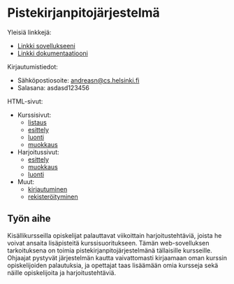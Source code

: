 # Pistekirjanpitojärjestelmä

Yleisiä linkkejä:

* [Linkki sovellukseeni](http://andreasn.users.cs.helsinki.fi/pkp/)
* [Linkki dokumentaatiooni](http://github.com/ydna-/Pistekirjanpito/blob/master/doc/dokumentaatio.pdf)

Kirjautumistiedot:
* Sähköpostiosoite: andreasn@cs.helsinki.fi
* Salasana: asdasd123456

HTML-sivut:

* Kurssisivut:
  * [listaus](http://andreasn.users.cs.helsinki.fi/pkp/courses)
  * [esittely](http://andreasn.users.cs.helsinki.fi/pkp/courses/1)
  * [luonti](http://andreasn.users.cs.helsinki.fi/pkp/courses/new)
  * [muokkaus](http://andreasn.users.cs.helsinki.fi/pkp/courses/1/edit)
* Harjoitussivut:
  * [esittely](http://andreasn.users.cs.helsinki.fi/pkp/courses/1/exercises/1)
  * [muokkaus](http://andreasn.users.cs.helsinki.fi/pkp/courses/1/exercises/1/edit)
  * [luonti](http://andreasn.users.cs.helsinki.fi/pkp/courses/1/exercises/new)
* Muut:
  * [kirjautuminen](http://andreasn.users.cs.helsinki.fi/pkp/login)
  * [rekisteröityminen](http://andreasn.users.cs.helsinki.fi/pkp/register)

## Työn aihe

Kisällikursseilla opiskelijat palauttavat viikoittain harjoitustehtäviä,
joista he voivat ansaita lisäpisteitä kurssisuoritukseen. Tämän web-sovelluksen
tarkoituksena on toimia pistekirjanpitojärjestelmänä tällaisille kursseille.
Ohjaajat pystyvät järjestelmän kautta vaivattomasti kirjaamaan oman kurssin
opiskelijoiden palautuksia, ja opettajat taas lisäämään omia kursseja sekä
näille opiskelijoita ja harjoitustehtäviä.
